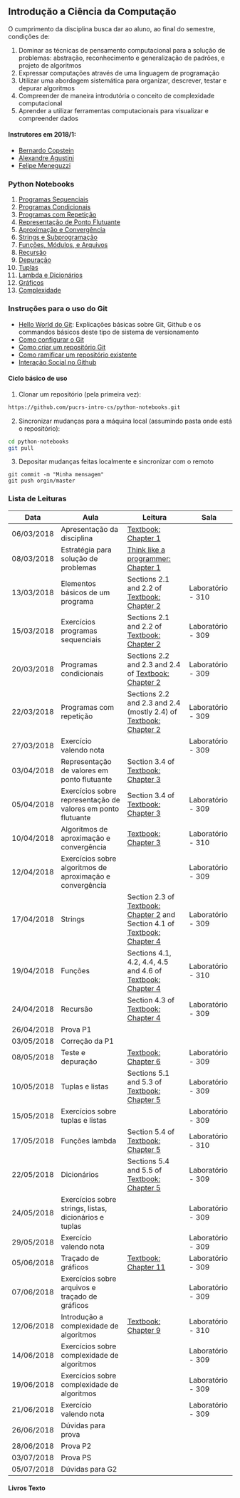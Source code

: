 ## Introdução a Ciência da Computação

<!-- You can use the [editor on GitHub](https://github.com/pucrs-intro-cs/pucrs-intro-cs.github.io/edit/master/index.md) to maintain and preview the content for your website in Markdown files.-->

<!-- Whenever you commit to this repository, GitHub Pages will run [Jekyll](https://jekyllrb.com/) to rebuild the pages in your site, from the content in your Markdown files. -->

O cumprimento da disciplina busca dar ao aluno, ao final do semestre, condições de: 

1. Dominar as técnicas de pensamento computacional para a solução de problemas: abstração, reconhecimento e generalização de padrões, e projeto de algoritmos
2. Expressar computações através de uma linguagem de programação
3. Utilizar uma abordagem sistemática para organizar, descrever, testar e depurar algoritmos
4. Compreender de maneira introdutória o conceito de complexidade computacional
5. Aprender a utilizar ferramentas computacionais para visualizar e compreender dados

#### Instrutores em 2018/1:

- [Bernardo Copstein](https://github.com/bcopstein)
- [Alexandre Agustini](https://github.com/aagustini)
- [Felipe Meneguzzi](https://github.com/meneguzzi)


### Python Notebooks

1. [Programas Sequenciais](https://github.com/pucrs-intro-cs/python-notebooks/blob/master/1-Sequential%20Programs.ipynb)
2. [Programas Condicionais](https://github.com/pucrs-intro-cs/python-notebooks/blob/master/2-Branching%20Programs.ipynb)
3. [Programas com Repetição](https://github.com/pucrs-intro-cs/python-notebooks/blob/master/3-Iterative%20Programs.ipynb)
4. [Representação de Ponto Flutuante](https://github.com/pucrs-intro-cs/python-notebooks/blob/master/4-Number%20Representation.ipynb)
5. [Aproximação e Convergência](https://github.com/pucrs-intro-cs/python-notebooks/blob/master/5-Approximation%20and%20Bissection.ipynb)
6. [Strings e Subprogramação](https://github.com/pucrs-intro-cs/python-notebooks/blob/master/6-Strings-and-Functions.ipynb)
7. [Funções, Módulos, e Arquivos](https://github.com/pucrs-intro-cs/python-notebooks/blob/master/7-Functions-Modules-Files.ipynb)
8. [Recursão](https://github.com/pucrs-intro-cs/python-notebooks/blob/master/8-Recursion.ipynb)
9. [Depuração](https://github.com/pucrs-intro-cs/python-notebooks/blob/master/9-Testing-Debugging.ipynb)
10. [Tuplas](https://github.com/pucrs-intro-cs/python-notebooks/blob/master/10-Tuples-Lists.ipynb)
11. [Lambda e Dicionários](https://github.com/pucrs-intro-cs/python-notebooks/blob/master/11-Lambdas-Dictionaries.ipynb)
12. [Gráficos](https://github.com/pucrs-intro-cs/python-notebooks/blob/master/12-Plotting.ipynb)
13. [Complexidade](https://github.com/pucrs-intro-cs/python-notebooks/blob/master/13-Complexity.ipynb)


### Instruções para o uso do Git

- [Hello World do Git](https://guides.github.com/activities/hello-world/): Explicações básicas sobre Git, Github e os commandos básicos deste tipo de sistema de versionamento
- [Como configurar o Git](https://help.github.com/articles/set-up-git/)
- [Como criar um repositório Git](https://help.github.com/articles/create-a-repo/)
- [Como ramificar um repositório existente](https://help.github.com/articles/fork-a-repo/)
- [Interação Social no Github](https://help.github.com/articles/be-social/)

#### Ciclo básico de uso

1. Clonar um repositório (pela primeira vez):
```bash
https://github.com/pucrs-intro-cs/python-notebooks.git
```

2. Sincronizar mudanças para a máquina local (assumindo pasta onde está o repositório):
```bash
cd python-notebooks
git pull
```

3. Depositar mudanças feitas localmente e sincronizar com o remoto
```
git commit -m "Minha mensagem"
git push orgin/master
```


### Lista de Leituras

Data           |   Aula    |    Leitura  | Sala
--------------- | ---------- | ------------  | ---------
06/03/2018 | Apresentação da disciplina                                                            |   [Textbook: Chapter 1][Introduction to Computation and Programming Using Python]  | 
08/03/2018 | Estratégia para solução de problemas                                                  |   [Think like a programmer: Chapter 1][Think Like a Programmer: An Introduction to Creative Problem Solving]  | 
13/03/2018 | Elementos básicos de um programa                                                     | Sections 2.1 and 2.2 of [Textbook: Chapter 2][Introduction to Computation and Programming Using Python]   | Laboratório - 310
15/03/2018 | Exercícios programas sequenciais                                                      |  Sections 2.1 and 2.2 of [Textbook: Chapter 2][Introduction to Computation and Programming Using Python]   | Laboratório - 309
20/03/2018 | Programas condicionais                               | Sections 2.2 and 2.3 and 2.4 of [Textbook: Chapter 2][Introduction to Computation and Programming Using Python]   | Laboratório - 309
22/03/2018 | Programas com repetição                                        |  Sections 2.2 and 2.3 and 2.4 (mostly 2.4) of [Textbook: Chapter 2][Introduction to Computation and Programming Using Python]  | Laboratório - 309
27/03/2018 | Exercício valendo nota                                                                |    | Laboratório - 309
03/04/2018 | Representação de valores em ponto flutuante                               | Section 3.4 of [Textbook: Chapter 3][Introduction to Computation and Programming Using Python]   | 
05/04/2018 | Exercícios sobre representação de valores em ponto flutuante                          | Section 3.4 of [Textbook: Chapter 3][Introduction to Computation and Programming Using Python]   | Laboratório - 309
10/04/2018 | Algoritmos de aproximação e convergência                                     |  [Textbook: Chapter 3][Introduction to Computation and Programming Using Python]  | Laboratório - 310
12/04/2018 | Exercícios sobre algoritmos de aproximação e convergência                             |    | Laboratório - 309
17/04/2018 | Strings                                                |  Section 2.3 of [Textbook: Chapter 2][Introduction to Computation and Programming Using Python] and Section 4.1 of [Textbook: Chapter 4][Introduction to Computation and Programming Using Python]  | Laboratório - 309
19/04/2018 | Funções                                  |   Sections 4.1, 4.2, 4.4, 4.5 and 4.6 of [Textbook: Chapter 4][Introduction to Computation and Programming Using Python]  | Laboratório - 310
24/04/2018 | Recursão                                                       |  Section 4.3 of [Textbook: Chapter 4][Introduction to Computation and Programming Using Python]  | Laboratório - 309
26/04/2018 | Prova P1                                                                              |    | 
03/05/2018 | Correção da P1                                                                        |    | 
08/05/2018 | Teste e depuração                                                             |  [Textbook: Chapter 6][Introduction to Computation and Programming Using Python]  | Laboratório - 309
10/05/2018 | Tuplas e listas                                          |  Sections 5.1 and 5.3 of [Textbook: Chapter 5][Introduction to Computation and Programming Using Python]  | Laboratório - 309
15/05/2018 | Exercícios sobre tuplas e listas                                                      |    | Laboratório - 309
17/05/2018 | Funções lambda                                                 | Section 5.4 of [Textbook: Chapter 5][Introduction to Computation and Programming Using Python]   | Laboratório - 310
22/05/2018 | Dicionários             | Sections 5.4 and 5.5 of [Textbook: Chapter 5][Introduction to Computation and Programming Using Python]   | Laboratório - 309
24/05/2018 | Exercícios sobre strings, listas, dicionários e tuplas                                |    | Laboratório - 309
29/05/2018 | Exercício valendo nota                                                                |    | Laboratório - 309
05/06/2018 | Traçado de gráficos                                                     |   [Textbook: Chapter 11][Introduction to Computation and Programming Using Python]  | Laboratório - 309
07/06/2018 | Exercícios sobre arquivos e traçado de gráficos                                       |    | Laboratório - 309
12/06/2018 | Introdução a complexidade de algoritmos                                               |  [Textbook: Chapter 9][Introduction to Computation and Programming Using Python]  | Laboratório - 310
14/06/2018 | Exercícios sobre complexidade de algoritmos                                           |    | Laboratório - 309
19/06/2018 | Exercícios sobre complexidade de algoritmos                                           |    | Laboratório - 309
21/06/2018 | Exercício valendo nota                                                                |    | Laboratório - 309
26/06/2018 | Dúvidas para prova                                                                    |    | 
28/06/2018 | Prova P2                                                                              |    | 
03/07/2018 | Prova PS                                                                              |    | 
05/07/2018 | Dúvidas para G2                                                           

#### Livros Texto

[Introduction to Computation and Programming Using Python]: [https://github.com/y0m0/MIT.6.00.1x/raw/master/Introduction.to.Computation.and.Programming.Using.Python.2nd.Edition.pdf]
[Think Like a Programmer: An Introduction to Creative Problem Solving]: [https://www.amazon.com/Think-Like-Programmer-Introduction-Creative/dp/1593274246/ref=sr_1_2?ie=UTF8&qid=1517942703&sr=8-2&keywords=THINK+LIKE+A+PROGRAMMER]


<!-- ### Markdown

TBD
Markdown is a lightweight and easy-to-use syntax for styling your writing. It includes conventions for

```markdown
Syntax highlighted code block

# Header 1
## Header 2
### Header 3

- Bulleted
- List

1. Numbered
2. List

**Bold** and _Italic_ and `Code` text

[Link](url) and ![Image](src)
```

For more details see [GitHub Flavored Markdown](https://guides.github.com/features/mastering-markdown/). -->


<!-- Having trouble with Pages? Check out our [documentation](https://help.github.com/categories/github-pages-basics/) or [contact support](https://github.com/contact) and we’ll help you sort it out. -->

